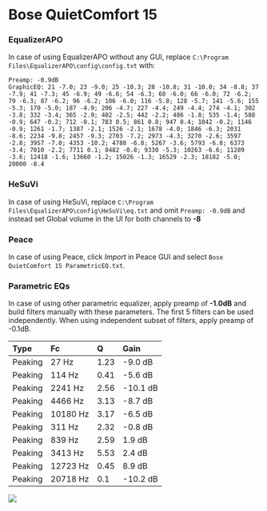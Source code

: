 # Bose QuietComfort 15

### EqualizerAPO
In case of using EqualizerAPO without any GUI, replace `C:\Program Files\EqualizerAPO\config\config.txt`
with:
```
Preamp: -0.9dB
GraphicEQ: 21 -7.0; 23 -9.0; 25 -10.3; 28 -10.8; 31 -10.0; 34 -8.8; 37 -7.9; 41 -7.3; 45 -6.9; 49 -6.6; 54 -6.3; 60 -6.0; 66 -6.0; 72 -6.2; 79 -6.3; 87 -6.2; 96 -6.2; 106 -6.0; 116 -5.8; 128 -5.7; 141 -5.6; 155 -5.3; 170 -5.0; 187 -4.9; 206 -4.7; 227 -4.4; 249 -4.4; 274 -4.1; 302 -3.8; 332 -3.4; 365 -2.9; 402 -2.5; 442 -2.2; 486 -1.8; 535 -1.4; 588 -0.9; 647 -0.2; 712 -0.1; 783 0.5; 861 0.8; 947 0.4; 1042 -0.2; 1146 -0.9; 1261 -1.7; 1387 -2.1; 1526 -2.1; 1678 -4.0; 1846 -6.3; 2031 -8.6; 2234 -9.8; 2457 -9.3; 2703 -7.2; 2973 -4.3; 3270 -2.6; 3597 -2.8; 3957 -7.0; 4353 -10.2; 4788 -6.8; 5267 -3.6; 5793 -6.8; 6373 -3.4; 7010 -2.2; 7711 0.1; 8482 -0.8; 9330 -5.3; 10263 -6.6; 11289 -3.6; 12418 -1.6; 13660 -1.2; 15026 -1.3; 16529 -2.3; 18182 -5.0; 20000 -8.4
```

### HeSuVi
In case of using HeSuVi, replace `C:\Program Files\EqualizerAPO\config\HeSuVi\eq.txt` and omit `Preamp:
-0.9dB` and instead set Global volume in the UI for both channels to **-8**

### Peace
In case of using Peace, click *Import* in Peace GUI and select `Bose QuietComfort 15 ParametricEQ.txt`.

### Parametric EQs
In case of using other parametric equalizer, apply preamp of **-1.0dB** and build filters manually
with these parameters. The first 5 filters can be used independently.
When using independent subset of filters, apply preamp of -0.1dB.

| Type    | Fc       |    Q | Gain     |
|:--------|:---------|:-----|:---------|
| Peaking | 27 Hz    | 1.23 | -9.0 dB  |
| Peaking | 114 Hz   | 0.41 | -5.6 dB  |
| Peaking | 2241 Hz  | 2.56 | -10.1 dB |
| Peaking | 4466 Hz  | 3.13 | -8.7 dB  |
| Peaking | 10180 Hz | 3.17 | -6.5 dB  |
| Peaking | 311 Hz   | 2.32 | -0.8 dB  |
| Peaking | 839 Hz   | 2.59 | 1.9 dB   |
| Peaking | 3413 Hz  | 5.53 | 2.4 dB   |
| Peaking | 12723 Hz | 0.45 | 8.9 dB   |
| Peaking | 20718 Hz | 0.1  | -10.2 dB |

![](https://raw.githubusercontent.com/jaakkopasanen/AutoEq/master/results/headphonecom/sbaf-serious/Bose%20QuietComfort%2015/Bose%20QuietComfort%2015.png)